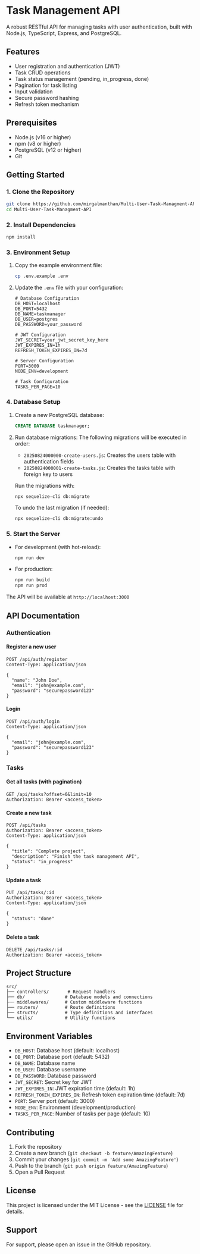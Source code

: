 # Task Management API

A robust RESTful API for managing tasks with user authentication, built with Node.js, TypeScript, Express, and PostgreSQL.

## Features

- User registration and authentication (JWT)
- Task CRUD operations
- Task status management (pending, in_progress, done)
- Pagination for task listing
- Input validation
- Secure password hashing
- Refresh token mechanism

## Prerequisites

- Node.js (v16 or higher)
- npm (v8 or higher)
- PostgreSQL (v12 or higher)
- Git

## Getting Started

### 1. Clone the Repository

```bash
git clone https://github.com/mirgalmanthan/Multi-User-Task-Managment-API.git
cd Multi-User-Task-Managment-API
```

### 2. Install Dependencies

```bash
npm install
```

### 3. Environment Setup

1. Copy the example environment file:
   ```bash
   cp .env.example .env
   ```

2. Update the `.env` file with your configuration:
   ```env
   # Database Configuration
   DB_HOST=localhost
   DB_PORT=5432
   DB_NAME=taskmanager
   DB_USER=postgres
   DB_PASSWORD=your_password
   
   # JWT Configuration
   JWT_SECRET=your_jwt_secret_key_here
   JWT_EXPIRES_IN=1h
   REFRESH_TOKEN_EXPIRES_IN=7d
   
   # Server Configuration
   PORT=3000
   NODE_ENV=development
   
   # Task Configuration
   TASKS_PER_PAGE=10
   ```

### 4. Database Setup

1. Create a new PostgreSQL database:
   ```sql
   CREATE DATABASE taskmanager;
   ```

2. Run database migrations:
   The following migrations will be executed in order:
   - `20250824000000-create-users.js`: Creates the users table with authentication fields
   - `20250824000001-create-tasks.js`: Creates the tasks table with foreign key to users

   Run the migrations with:
   ```bash
   npx sequelize-cli db:migrate
   ```
   
   To undo the last migration (if needed):
   ```bash
   npx sequelize-cli db:migrate:undo
   ```

### 5. Start the Server

- For development (with hot-reload):
  ```bash
  npm run dev
  ```

- For production:
  ```bash
  npm run build
  npm run prod
  ```

The API will be available at `http://localhost:3000`

## API Documentation

### Authentication

#### Register a new user
```http
POST /api/auth/register
Content-Type: application/json

{
  "name": "John Doe",
  "email": "john@example.com",
  "password": "securepassword123"
}
```

#### Login
```http
POST /api/auth/login
Content-Type: application/json

{
  "email": "john@example.com",
  "password": "securepassword123"
}
```

### Tasks

#### Get all tasks (with pagination)
```http
GET /api/tasks?offset=0&limit=10
Authorization: Bearer <access_token>
```

#### Create a new task
```http
POST /api/tasks
Authorization: Bearer <access_token>
Content-Type: application/json

{
  "title": "Complete project",
  "description": "Finish the task management API",
  "status": "in_progress"
}
```

#### Update a task
```http
PUT /api/tasks/:id
Authorization: Bearer <access_token>
Content-Type: application/json

{
  "status": "done"
}
```

#### Delete a task
```http
DELETE /api/tasks/:id
Authorization: Bearer <access_token>
```

## Project Structure

```
src/
├── controllers/       # Request handlers
├── db/               # Database models and connections
├── middlewares/      # Custom middleware functions
├── routers/          # Route definitions
├── structs/          # Type definitions and interfaces
└── utils/            # Utility functions
```

## Environment Variables

- `DB_HOST`: Database host (default: localhost)
- `DB_PORT`: Database port (default: 5432)
- `DB_NAME`: Database name
- `DB_USER`: Database username
- `DB_PASSWORD`: Database password
- `JWT_SECRET`: Secret key for JWT
- `JWT_EXPIRES_IN`: JWT expiration time (default: 1h)
- `REFRESH_TOKEN_EXPIRES_IN`: Refresh token expiration time (default: 7d)
- `PORT`: Server port (default: 3000)
- `NODE_ENV`: Environment (development/production)
- `TASKS_PER_PAGE`: Number of tasks per page (default: 10)



## Contributing

1. Fork the repository
2. Create a new branch (`git checkout -b feature/AmazingFeature`)
3. Commit your changes (`git commit -m 'Add some AmazingFeature'`)
4. Push to the branch (`git push origin feature/AmazingFeature`)
5. Open a Pull Request

## License

This project is licensed under the MIT License - see the [LICENSE](LICENSE) file for details.

## Support

For support, please open an issue in the GitHub repository.
